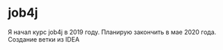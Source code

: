 # job4j

Я начал курс job4j в 2019 году. Планирую закончить
в мае 2020 года. 
Cоздание ветки из IDEA